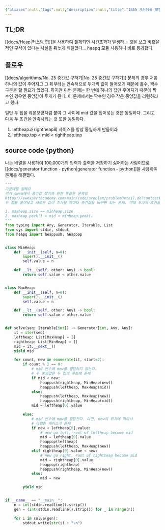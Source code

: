 ```yaml
---
{"aliases":null,"tags":null,"description":null,"title":"1655 가운데를 말해요 {boj} {heapq}","created":"2023-08-19T17:30:38","updated":"2023-08-19T17:36:48","dg-publish":true,"permalink":"/docs/algorithms/1655-boj-heapq/","dgPassFrontmatter":true}
---
```



## TL;DR

[[docs/Heap\|커스텀 힙]]을 사용하여 풀게되면 시간초과가 발생하는 것을 보고 비효율적인 구석이 있다는 사실을 뒤늦게 깨달았다... heapq 모듈 사용하니 바로 통과했다.

## 플로우

[[docs/algorithms/No. 25 중간값 구하기\|No. 25 중간값 구하기]] 문제의 경우 처음 하나의 값이 주어지고 그 뒤부터는 연속적으로 두개씩 값이 들어오기 때문에 홀수, 짝수 구분을 할 필요가 없었다. 하지만 이번 문제는 한 번에 하나의 값만 주어지기 때문에 짝수인 경우엔 중앙값이 두개가 된다. 이 문제에서는 짝수인 경우 작은 중앙값을 리턴하라고 했다.

일단 두 힙을 리본모양처럼 붙여 그 사이에 mid 값을 집어넣는 것은 동일하다. 그리고 다음 두 조건을 만족시키는 것 또한 동일하다.

1. leftheap과 rightheap의 사이즈를 항상 동일하게 만들어라
2. leftheap.top < mid < rightheap.top

## source code {python}

나는 배열을 사용하여 100,000개의 입력과 출력을 저장하기 싫어하는 사람이므로 [[docs/generator function - python\|generator function - python]]을 사용하여 문제를 해결했다.

```python
"""
가운데를 말해요
이거 swea에서 중간값 찾기와 완전 똑같은 문제임
https://swexpertacademy.com/main/code/problem/problemDetail.do?contestProbId=AV-fO0s6ARoDFAXT
두 힙을 붙여넣고 새로운 값이 추가될 때마다 중간값을 바꾸면 되는 문제. 이때 두가지 조건을 잘 지켜야 하는데,

1. maxheap.size == minheap.size
2. maxheap.peek() < mid < minheap.peek()
"""
from typing import Any, Generator, Iterable, List
from sys import stdin, stdout
from heapq import heappush, heappop


class MinHeap:
    def __init__(self, n=0):
        super().__init__()
        self.value = n

    def __lt__(self, other: Any) -> bool:
        return self.value < other.value


class MaxHeap:
    def __init__(self, n=0):
        super().__init__()
        self.value = n

    def __lt__(self, other: Any) -> bool:
        return self.value > other.value


def solve(seq: Iterable[int]) -> Generator[int, Any, Any]:
    it = iter(seq)
    leftheap: List[MaxHeap] = []
    rightheap: List[MinHeap] = []
    mid = it.__next__()
    yield mid

    for count, new in enumerate(it, start=2):
        if count % 2 == 0:
            # mid 변수에 new를 할당하지 않는다.
            # 두 중앙값은 두 힙의 루트에 존재
            if mid < new:
                heappush(rightheap, MinHeap(new))
                heappush(leftheap, MaxHeap(mid))
            else:
                heappush(leftheap, MaxHeap(new))
                heappush(rightheap, MinHeap(mid))
            mid = leftheap[0].value

        else:
            # mid 변수에 new를 할당한다. 다만, new의 위치에 따라서
            # 다양한 케이스가 존재
            if new < leftheap[0].value:
                # new go left, root of leftheap become mid
                mid = leftheap[0].value
                heappop(leftheap)
                heappush(leftheap, MaxHeap(new))
            elif rightheap[0].value < new:
                # new go right, root of rightheap become mid
                mid = rightheap[0].value
                heappop(rightheap)
                heappush(rightheap, MinHeap(new))
            else:
                mid = new

        yield mid


if __name__ == "__main__":
    n = int(stdin.readline().strip())
    gen = (int(stdin.readline().strip()) for _ in range(n))

    for i in solve(gen):
        stdout.write(str(i) + "\n")
```
